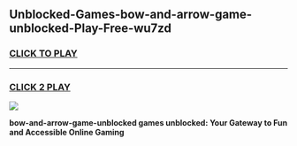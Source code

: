 
## Unblocked-Games-bow-and-arrow-game-unblocked-Play-Free-wu7zd
<h3>
<a href="https://premium76.site?title=bow-and-arrow-game-unblocked&ref=18A1">CLICK TO PLAY</a></h3>
<hr>

<h3>
<a href="https://premium76.site?title=bow-and-arrow-game-unblocked&ref=18A1">CLICK 2 PLAY</a>
  
</h3>

<a href="https://premium76.site?title=bow-and-arrow-game-unblocked&ref=18A1"><img src="https://clearcache.store/games.png"></a>


**bow-and-arrow-game-unblocked games unblocked: Your Gateway to Fun and Accessible Online Gaming**

